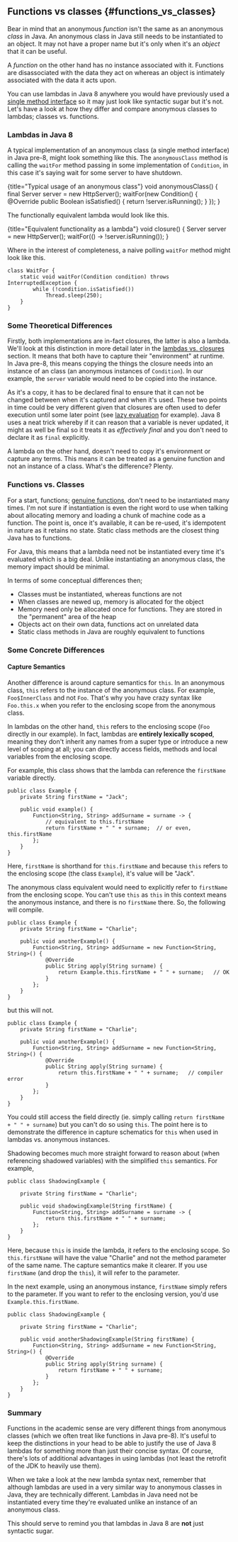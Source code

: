 ## Functions vs classes {#functions_vs_classes}

Bear in mind that an anonymous _function_ isn't the same as an anonymous _class_ in Java. An anonymous class in Java still needs to be instantiated to an object. It may not have a proper name but it's only when it's an _object_ that it can be useful.

A _function_ on the other hand has no instance associated with it. Functions are disassociated with the data they act on whereas an object is intimately associated with the data it acts upon.

You can use lambdas in Java 8 anywhere you would have previously used a [single method interface](#functional_interfaces) so it may just look like syntactic sugar but it's not. Let's have a look at how they differ and compare anonymous classes to lambdas; classes vs. functions.


### Lambdas in Java 8

A typical implementation of an anonymous class (a single method interface) in Java pre-8, might look something like this. The `anonymousClass` method is calling the `waitFor` method passing in some implementation of `Condition`, in this case it's saying wait for some server to have shutdown.

{title="Typical usage of an anonymous class"}
    void anonymousClass() {
        final Server server = new HttpServer();
        waitFor(new Condition() {
            @Override
            public Boolean isSatisfied() {
                return !server.isRunning();
            }
        });
    }

The functionally equivalent lambda would look like this.

{title="Equivalent functionality as a lambda"}
    void closure() {
        Server server = new HttpServer();
        waitFor(() -> !server.isRunning());
    }


Where in the interest of completeness, a naive polling `waitFor` method might look like this.

    class WaitFor {
        static void waitFor(Condition condition) throws InterruptedException {
            while (!condition.isSatisfied())
                Thread.sleep(250);
        }
    }


### Some Theoretical Differences

Firstly, both implementations are in-fact closures, the latter is also a lambda. We'll look at this distinction in more detail later in the [lambdas vs. closures](#lambdas_vs_closures) section. It means that both have to capture their "environment" at runtime. In Java pre-8, this means copying the things the closure needs into an instance of an class (an anonymous instances of `Condition`). In our example, the `server` variable would need to be copied into the instance.

As it's a copy, it has to be declared final to ensure that it can not be changed between when it's captured and when it's used. These two points in time could be very different given that closures are often used to defer execution until some later point (see [lazy evaluation](http://en.wikipedia.org/wiki/Lazy_evaluation) for example). Java 8 uses a neat trick whereby if it can reason that a variable is never updated, it might as well be final so it treats it as _effectively final_ and you don't need to declare it as `final` explicitly.

A lambda on the other hand, doesn't need to copy it's environment or capture any terms. This means it can be treated as a genuine function and not an instance of a class. What's the difference? Plenty.


### Functions vs. Classes

For a start, functions; [genuine functions](http://en.wikipedia.org/wiki/Pure_function), don't need to be instantiated many times. I'm not sure if instantiation is even the right word to use when talking about allocating memory and loading a chunk of machine code as a function. The point is, once it's available, it can be re-used, it's idempotent in nature as it retains no state. Static class methods are the closest thing Java has to functions.

For Java, this means that a lambda need not be instantiated every time it's evaluated which is a big deal. Unlike instantiating an anonymous class, the memory impact should be minimal.

In terms of some conceptual differences then;

* Classes must be instantiated, whereas functions are not
* When classes are newed up, memory is allocated for the object
* Memory need only be allocated once for functions. They are stored in the "permanent" area of the heap
* Objects act on their own data, functions act on unrelated data
* Static class methods in Java are roughly equivalent to functions


### Some Concrete Differences

#### Capture Semantics

Another difference is around capture semantics for `this`. In an anonymous class, `this` refers to the instance of the anonymous class. For example, `Foo$InnerClass` and not `Foo`. That's why you have crazy syntax like `Foo.this.x` when you refer to the enclosing scope from the anonymous class.

In lambdas on the other hand, `this` refers to the enclosing scope (`Foo` directly in our example). In fact, lambdas are **entirely lexically scoped**, meaning they don't inherit any names from a super type or introduce a new level of scoping at all; you can directly access fields, methods and local variables from the enclosing scope.

For example, this class shows that the lambda can reference the `firstName` variable directly.


    public class Example {
        private String firstName = "Jack";

        public void example() {
            Function<String, String> addSurname = surname -> {
                // equivalent to this.firstName
                return firstName + " " + surname;  // or even, this.firstName
            };
        }
    }

Here, `firstName` is shorthand for `this.firstName` and because `this` refers to the enclosing scope (the class `Example`), it's value will be "Jack".

The anonymous class equivalent would need to explicitly refer to `firstName` from the enclosing scope. You can't use `this` as `this` in this context means the anonymous instance, and there is no `firstName` there. So, the following will compile.


    public class Example {
        private String firstName = "Charlie";

        public void anotherExample() {
            Function<String, String> addSurname = new Function<String, String>() {
                @Override
                public String apply(String surname) {
                    return Example.this.firstName + " " + surname;   // OK
                }
            };
        }
    }

but this will not.

    public class Example {
        private String firstName = "Charlie";

        public void anotherExample() {
            Function<String, String> addSurname = new Function<String, String>() {
                @Override
                public String apply(String surname) {
                    return this.firstName + " " + surname;   // compiler error
                }
            };
        }
    }

You could still access the field directly (ie. simply calling `return firstName + " " + surname`) but you can't do so using `this`. The point here is to demonstrate the difference in capture schematics for `this` when used in lambdas vs. anonymous instances.

Shadowing becomes much more straight forward to reason about (when referencing shadowed variables) with the simplified `this` semantics. For example,

    public class ShadowingExample {

        private String firstName = "Charlie";

        public void shadowingExample(String firstName) {
            Function<String, String> addSurname = surname -> {
                return this.firstName + " " + surname;
            };
        }
    }

Here, because `this` is inside the lambda, it refers to the enclosing scope. So `this.firstName` will have the value "Charlie" and not the method parameter of the same name. The capture semantics make it clearer. If you use `firstName` (and drop the `this`), it will refer to the parameter.

In the next example, using an anonymous instance, `firstName` simply refers to the parameter. If you want to refer to the enclosing version, you'd use `Example.this.firstName`.


    public class ShadowingExample {

        private String firstName = "Charlie";

        public void anotherShadowingExample(String firstName) {
            Function<String, String> addSurname = new Function<String, String>() {
                @Override
                public String apply(String surname) {
                    return firstName + " " + surname;
                }
            };
        }
    }


### Summary

Functions in the academic sense are very different things from anonymous classes (which we often treat like functions in Java pre-8). It's useful to keep the distinctions in your head to be able to justify the use of Java 8 lambdas for something more than just their concise syntax. Of course, there's lots of additional advantages in using lambdas (not least the retrofit of the JDK to heavily use them).

When we take a look at the new lambda syntax next, remember that although lambdas are used in a very similar way to anonymous classes in Java, they are technically different. Lambdas in Java need not be instantiated every time they're evaluated unlike an instance of an anonymous class.

This should serve to remind you that lambdas in Java 8 are **not** just syntactic sugar.




